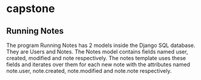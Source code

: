 # capstone
## Running Notes
The program Running Notes has 2 models inside the Django SQL database. They are Users and Notes. The Notes model contains fields named user, created, modified and note respectively. 
The notes template uses these fields and iterates over them for each new note with the attributes named note.user, note.created, note.modified and note.note respectively.
